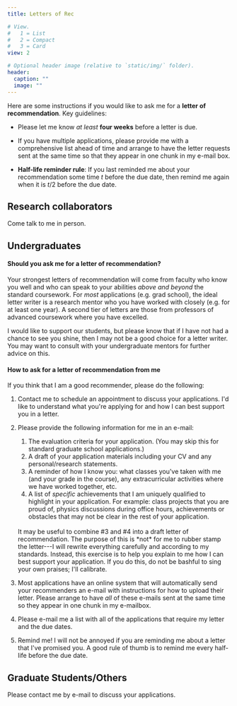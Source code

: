 ```yaml
---
title: Letters of Rec

# View.
#   1 = List
#   2 = Compact
#   3 = Card
view: 2

# Optional header image (relative to `static/img/` folder).
header:
  caption: ""
  image: ""
---
```

Here are some instructions if you would like to ask me for a **letter of recommendation**. Key guidelines:

* Please let me know *at least* **four weeks** before a letter is due.

* If you have multiple applications, please provide me with a comprehensive list ahead of time and arrange to have the letter requests sent at the same time so that they appear in one chunk in my e-mail box. 

* **Half-life reminder rule**: If you last reminded me about your recommendation some time $t$ before the due date, then remind me again when it is $t/2$ before the due date.

## Research collaborators

Come talk to me in person.

## Undergraduates

#### Should you ask me for a letter of recommendation?

Your strongest letters of recommendation will come from faculty who know you well and who can speak to your abilities *above and beyond* the standard coursework. For *most* applications (e.g. grad school), the ideal letter writer is a research mentor who you have worked with closely (e.g. for at least one year). A second tier of letters are those from professors of advanced coursework where you have excelled. 

I would like to support our students, but please know that if I have not had a chance to see you shine, then I may not be a good choice for a letter writer. You may want to consult with your undergraduate mentors for further advice on this.


#### How to ask for a letter of recommendation from me

If you think that I am a good recommender, please do the following:

1. Contact me to schedule an appointment to discuss your applications. I'd like to understand what you're applying for and how I can best support you in a letter.

2. Please provide the following information for me in an e-mail:
    1. The evaluation criteria for your application. (You may skip this for standard graduate school applications.)
    2. A draft of your application materials including your CV and any personal/research statements.
    3. A reminder of how I know you: what classes you've taken with me (and your grade in the course), any extracurricular activities where we have worked together, etc.
    4. A list of *specific* achievements that I am uniquely qualified to highlight in your application. For example: class projects that you are proud of, physics discussions during office hours, achievements or obstacles that may not be clear in the rest of your application.
    
    <br />
    It may be useful to combine #3 and #4 into a draft letter of recommendation. The purpose of this is *not* for me to rubber stamp the letter---I will rewrite everything carefully and according to my standards. Instead, this exercise is to help you explain to me how I can best support your application. If you do this, do not be bashful to sing your own praises; I'll calibrate.

3. Most applications have an online system that will automatically send your recommenders an e-mail with instructions for how to upload their letter. Please arrange to have *all* of these e-mails sent at the same time so they appear in one chunk in my e-mailbox.

4. Please e-mail me a list with all of the applications that require my letter and the due dates. 

5. Remind me! I will not be annoyed if you are reminding me about a letter that I've promised you. A good rule of thumb is to remind me every half-life before the due date. 

## Graduate Students/Others

Please contact me by e-mail to discuss your applications.

<br />
<br />
<br />